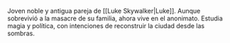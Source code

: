 Joven noble y antigua pareja de [[Luke Skywalker|Luke]]. Aunque sobrevivió a la masacre de su familia, ahora vive en el anonimato. Estudia magia y política, con intenciones de reconstruir la ciudad desde las sombras.